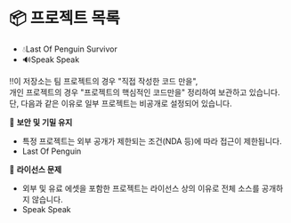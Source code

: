 #

# 📦 프로젝트 목록
- 💧Last Of Penguin Survivor
- 🔊Speak Speak

‼️이 저장소는 팀 프로젝트의 경우 "직접 작성한 코드 만을", <br>
개인 프로젝트의 경우 "프로젝트의 핵심적인 코드만을" 정리하여 보관하고 있습니다.  
단, 다음과 같은 이유로 일부 프로젝트는 비공개로 설정되어 있습니다.

🔐 **보안 및 기밀 유지**  
- 특정 프로젝트는 외부 공개가 제한되는 조건(NDA 등)에 따라 접근이 제한됩니다.  
- Last Of Penguin

🧩 **라이선스 문제**  
- 외부 및 유료 에셋을 포함한 프로젝트는 라이선스 상의 이유로 전체 소스를 공개하지 않습니다.
- Speak Speak
